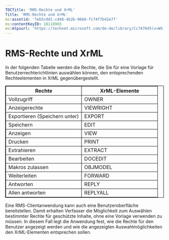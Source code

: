 ```yaml
---
TOCTitle: 'RMS-Rechte und XrML'
Title: 'RMS-Rechte und XrML'
ms:assetid: '7eb5cdd1-cd48-4b2b-96b6-fc74f7b42e7f'
ms:contentKeyID: 18118903
ms:mtpsurl: 'https://technet.microsoft.com/de-de/library/Cc747645(v=WS.10)'
---
```


RMS-Rechte und XrML
===================

In der folgenden Tabelle werden die Rechte, die Sie für eine Vorlage für Benutzerrechterichtlinien auswählen können, den entsprechenden Rechteelementen in XrML gegenübergestellt.

<p></p>
<table style="border:1px solid black;">
<colgroup>
<col width="50%" />
<col width="50%" />
</colgroup>
<thead>
<tr class="header">
<th style="border:1px solid black;" >Rechte</th>
<th style="border:1px solid black;" >XrML-Elemente</th>
</tr>
</thead>
<tbody>
<tr class="odd">
<td style="border:1px solid black;">Vollzugriff</td>
<td style="border:1px solid black;">OWNER</td>
</tr>
<tr class="even">
<td style="border:1px solid black;">Anzeigerechte</td>
<td style="border:1px solid black;">VIEWRIGHT</td>
</tr>
<tr class="odd">
<td style="border:1px solid black;">Exportieren (Speichern unter)</td>
<td style="border:1px solid black;">EXPORT</td>
</tr>
<tr class="even">
<td style="border:1px solid black;">Speichern</td>
<td style="border:1px solid black;">EDIT</td>
</tr>
<tr class="odd">
<td style="border:1px solid black;">Anzeigen</td>
<td style="border:1px solid black;">VIEW</td>
</tr>
<tr class="even">
<td style="border:1px solid black;">Drucken</td>
<td style="border:1px solid black;">PRINT</td>
</tr>
<tr class="odd">
<td style="border:1px solid black;">Extrahieren</td>
<td style="border:1px solid black;">EXTRACT</td>
</tr>
<tr class="even">
<td style="border:1px solid black;">Bearbeiten</td>
<td style="border:1px solid black;">DOCEDIT</td>
</tr>
<tr class="odd">
<td style="border:1px solid black;">Makros zulassen</td>
<td style="border:1px solid black;">OBJMODEL</td>
</tr>
<tr class="even">
<td style="border:1px solid black;">Weiterleiten</td>
<td style="border:1px solid black;">FORWARD</td>
</tr>
<tr class="odd">
<td style="border:1px solid black;">Antworten</td>
<td style="border:1px solid black;">REPLY</td>
</tr>
<tr class="even">
<td style="border:1px solid black;">Allen antworten</td>
<td style="border:1px solid black;">REPLYALL</td>
</tr>
</tbody>
</table>
  
Eine RMS-Clientanwendung kann auch eine Benutzeroberfläche bereitstellen. Damit erhalten Verfasser die Möglichkeit zum Auswählen bestimmter Rechte für geschützte Inhalte, ohne eine Vorlage verwenden zu müssen. In diesem Fall legt die Anwendung fest, wie die Rechte für den Benutzer angezeigt werden und wie die angezeigten Auswahlmöglichkeiten den XrML-Elementen entsprechen sollen.